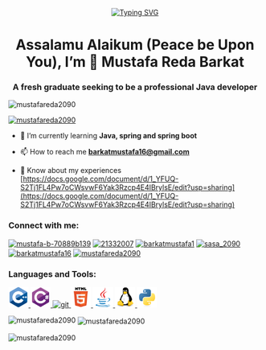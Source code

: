 <a href="https://git.io/typing-svg"> <p align="center"> <img src="https://readme-typing-svg.herokuapp.com?font=Fira+Code&weight=100&size=10&pause=1000&color=F2F722CF&background=000000F0&center=true&vCenter=true&random=true&width=435&separator=%3C&lines=System.out.print(%22Welcome+to+My+Profile%22);%3C%22O+Allah!+Direct+me+to+the+Right+Path+and+make+me+adhere+to+the+Straight+Path%22" alt="Typing SVG" /> <p/> </a>


<h1 align="center">Assalamu Alaikum (Peace be Upon You), I’m 👋 Mustafa Reda Barkat</h1>
<h3 align="center">A fresh graduate seeking to be a professional Java developer</h3>

<p align="left"> <img src="https://komarev.com/ghpvc/?username=mustafareda2090&label=Profile%20views&color=0e75b6&style=flat" alt="mustafareda2090" /> </p>

<p align="left"> <a href="https://github.com/ryo-ma/github-profile-trophy"><img src="https://github-profile-trophy.vercel.app/?username=mustafareda2090" alt="mustafareda2090" /></a> </p>

- 🌱 I’m currently learning **Java, spring and spring boot**

- 📫 How to reach me **barkatmustafa16@gmail.com**

- 📄 Know about my experiences [https://docs.google.com/document/d/1_YFUQ-S2Tj1FL4Pw7oCWsvwF6Yak3Rzcp4E4IBrylsE/edit?usp=sharing](https://docs.google.com/document/d/1_YFUQ-S2Tj1FL4Pw7oCWsvwF6Yak3Rzcp4E4IBrylsE/edit?usp=sharing)

<h3 align="left">Connect with me:</h3>
<p align="left">
<a href="https://linkedin.com/in/mustafa-b-70889b139" target="blank"><img align="center" src="https://raw.githubusercontent.com/rahuldkjain/github-profile-readme-generator/master/src/images/icons/Social/linked-in-alt.svg" alt="mustafa-b-70889b139" height="30" width="40" /></a>
<a href="https://stackoverflow.com/users/21332007" target="blank"><img align="center" src="https://raw.githubusercontent.com/rahuldkjain/github-profile-readme-generator/master/src/images/icons/Social/stack-overflow.svg" alt="21332007" height="30" width="40" /></a>
<a href="https://www.codechef.com/users/barkatmustafa1" target="blank"><img align="center" src="https://cdn.jsdelivr.net/npm/simple-icons@3.1.0/icons/codechef.svg" alt="barkatmustafa1" height="30" width="40" /></a>
<a href="https://www.hackerrank.com/sasa_2090" target="blank"><img align="center" src="https://raw.githubusercontent.com/rahuldkjain/github-profile-readme-generator/master/src/images/icons/Social/hackerrank.svg" alt="sasa_2090" height="30" width="40" /></a>
<a href="https://codeforces.com/profile/barkatmustafa16" target="blank"><img align="center" src="https://raw.githubusercontent.com/rahuldkjain/github-profile-readme-generator/master/src/images/icons/Social/codeforces.svg" alt="barkatmustafa16" height="30" width="40" /></a>
<a href="https://www.leetcode.com/mustafareda2090" target="blank"><img align="center" src="https://raw.githubusercontent.com/rahuldkjain/github-profile-readme-generator/master/src/images/icons/Social/leet-code.svg" alt="mustafareda2090" height="30" width="40" /></a>
</p>

<h3 align="left">Languages and Tools:</h3>
<p align="left"> <a href="https://www.w3schools.com/cpp/" target="_blank" rel="noreferrer"> <img src="https://raw.githubusercontent.com/devicons/devicon/master/icons/cplusplus/cplusplus-original.svg" alt="cplusplus" width="40" height="40"/> </a> <a href="https://www.w3schools.com/cs/" target="_blank" rel="noreferrer"> <img src="https://raw.githubusercontent.com/devicons/devicon/master/icons/csharp/csharp-original.svg" alt="csharp" width="40" height="40"/> </a> <a href="https://git-scm.com/" target="_blank" rel="noreferrer"> <img src="https://www.vectorlogo.zone/logos/git-scm/git-scm-icon.svg" alt="git" width="40" height="40"/> </a> <a href="https://www.w3.org/html/" target="_blank" rel="noreferrer"> <img src="https://raw.githubusercontent.com/devicons/devicon/master/icons/html5/html5-original-wordmark.svg" alt="html5" width="40" height="40"/> </a> <a href="https://www.java.com" target="_blank" rel="noreferrer"> <img src="https://raw.githubusercontent.com/devicons/devicon/master/icons/java/java-original.svg" alt="java" width="40" height="40"/> </a> <a href="https://www.linux.org/" target="_blank" rel="noreferrer"> <img src="https://raw.githubusercontent.com/devicons/devicon/master/icons/linux/linux-original.svg" alt="linux" width="40" height="40"/> </a> <a href="https://www.python.org" target="_blank" rel="noreferrer"> <img src="https://raw.githubusercontent.com/devicons/devicon/master/icons/python/python-original.svg" alt="python" width="40" height="40"/> </a> </p>

<p><img align="left" src="https://github-readme-stats.vercel.app/api/top-langs?username=mustafareda2090&show_icons=true&locale=en&layout=compact" alt="mustafareda2090" /></p>

<p>&nbsp;<img align="center" src="https://github-readme-stats.vercel.app/api?username=mustafareda2090&show_icons=true&locale=en" alt="mustafareda2090" /></p>

<p><img align="center" src="https://github-readme-streak-stats.herokuapp.com/?user=mustafareda2090&" alt="mustafareda2090" /></p>
